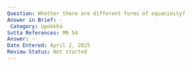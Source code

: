```yaml
---
Question: Whether there are different forms of equanimity?
Answer in Brief: -
 Category: Upekkhā
Sutta References: MN 54
Answer: -
Date Entered: April 2, 2025
Review Status: Not started
---
```

